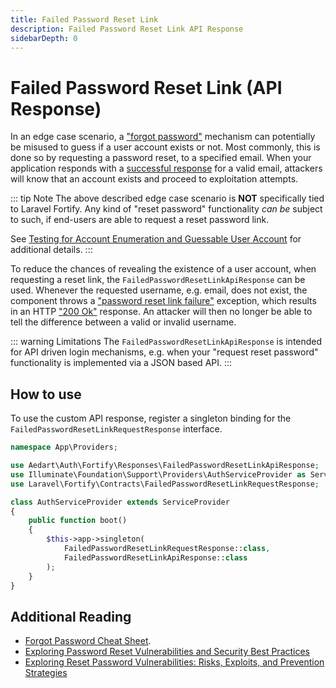 ```yaml
---
title: Failed Password Reset Link 
description: Failed Password Reset Link API Response
sidebarDepth: 0
---
```


# Failed Password Reset Link (API Response)

In an edge case scenario, a ["forgot password"](https://laravel.com/docs/12.x/fortify#requesting-a-password-reset-link)
mechanism can potentially be misused to guess if a user account exists or not. Most commonly, this is done so by
requesting a password reset, to a specified email. When your application responds with a
[successful response](https://developer.mozilla.org/en-US/docs/Web/HTTP/Status#successful_responses) for a valid email,
attackers will know that an account exists and proceed to exploitation attempts.  

::: tip Note
The above described edge case scenario is **NOT** specifically tied to Laravel Fortify. Any kind of "reset password"
functionality _can be_ subject to such, if end-users are able to request a reset password link.

See [Testing for Account Enumeration and Guessable User Account](https://owasp.org/www-project-web-security-testing-guide/stable/4-Web_Application_Security_Testing/03-Identity_Management_Testing/04-Testing_for_Account_Enumeration_and_Guessable_User_Account.html)
for additional details.
:::

To reduce the chances of revealing the existence of a user account, when requesting a reset link, the
`FailedPasswordResetLinkApiResponse` can be used. Whenever the requested username, e.g. email, does not exist, the
component throws a ["password reset link failure"](../exceptions/pass-reset-link-failure.md) exception, which results in
an HTTP ["200 Ok"](https://developer.mozilla.org/en-US/docs/Web/HTTP/Status/200) response. An attacker will then no
longer be able to tell the difference between a valid or invalid username.

::: warning Limitations
The `FailedPasswordResetLinkApiResponse` is intended for API driven login mechanisms, e.g. when your "request reset
password" functionality is implemented via a JSON based API.
:::

## How to use

To use the custom API response, register a singleton binding for the `FailedPasswordResetLinkRequestResponse` interface.

```php
namespace App\Providers;

use Aedart\Auth\Fortify\Responses\FailedPasswordResetLinkApiResponse;
use Illuminate\Foundation\Support\Providers\AuthServiceProvider as ServiceProvider;
use Laravel\Fortify\Contracts\FailedPasswordResetLinkRequestResponse;

class AuthServiceProvider extends ServiceProvider
{
    public function boot()
    {
        $this->app->singleton(
            FailedPasswordResetLinkRequestResponse::class,
            FailedPasswordResetLinkApiResponse::class
        );
    }
}
```

## Additional Reading

* [Forgot Password Cheat Sheet](https://cheatsheetseries.owasp.org/cheatsheets/Forgot_Password_Cheat_Sheet.html).
* [Exploring Password Reset Vulnerabilities and Security Best Practices](https://www.vaadata.com/blog/exploring-password-reset-vulnerabilities-and-security-best-practices/)
* [Exploring Reset Password Vulnerabilities: Risks, Exploits, and Prevention Strategies](https://medium.com/@cuncis/exploring-reset-password-vulnerabilities-risks-exploits-and-prevention-strategies-87745b65dd66)